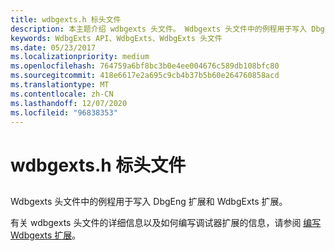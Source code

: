```yaml
---
title: wdbgexts.h 标头文件
description: 本主题介绍 wdbgexts 头文件。 Wdbgexts 头文件中的例程用于写入 DbgEng 扩展和 WdbgExts 扩展。
keywords: WdbgExts API、WdbgExts、WdbgExts 头文件
ms.date: 05/23/2017
ms.localizationpriority: medium
ms.openlocfilehash: 764759a6bf8bc3b0e4ee004676c589db108bfc80
ms.sourcegitcommit: 418e6617e2a695c9cb4b37b5b60e264760858acd
ms.translationtype: MT
ms.contentlocale: zh-CN
ms.lasthandoff: 12/07/2020
ms.locfileid: "96838353"
---
```

# <a name="the-wdbgextsh-header-file"></a>wdbgexts.h 标头文件


## <span id="ddk_the_wdbgexts_h_header_file_dbg"></span><span id="DDK_THE_WDBGEXTS_H_HEADER_FILE_DBG"></span>


Wdbgexts 头文件中的例程用于写入 DbgEng 扩展和 WdbgExts 扩展。

有关 wdbgexts 头文件的详细信息以及如何编写调试器扩展的信息，请参阅 [编写 Wdbgexts 扩展](writing-wdbgexts-extensions.md)。

 

 





